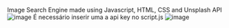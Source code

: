 Image Search Engine made using Javascript, HTML, CSS and Unsplash API
![image](https://github.com/user-attachments/assets/56a6de6b-1fc5-4289-bff1-f639b492dacd)
É necessário inserir uma a api key no script.js
![image](https://github.com/user-attachments/assets/b724970d-7792-46e1-9a81-50a81e315f1f)
